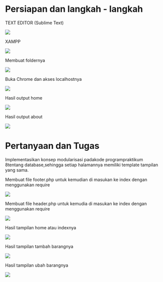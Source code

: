 # Persiapan dan langkah - langkah
<p> TEXT EDITOR (Sublime Text)</P>

![](Screenshot/1.jpg)

<p> XAMPP </p>

![](Screenshot/2.jpg)

<p> Membuat foldernya </p>

![](Screenshot/4.jpg)

<p> Buka Chrome dan akses localhostnya </p>

![](Screenshot/3.jpg)

<p> Hasil output home </p>

![](Screenshot/output_Home.jpg)

<p> Hasil output about </P>

![](Screenshot/output_about.jpg)

# <b>Pertanyaan dan Tugas</b> 
<p> Implementasikan konsep modularisasi padakode programpraktikum 8tentang database,sehingga setiap halamannya memiliki template tampilan yang sama. </p>

<p> Membuat file footer.php untuk kemudian di masukan ke index dengan menggunakan require </p>

![](lab8_php_database/Screenshot/3.jpg)

<p> Membuat file header.php untuk kemudia di masukan ke index dengan menggunakan require </p>

![](lab8_php_database/Screenshot/4.jpg)

<p> Hasil tampilan home atau indexnya </p>

![](lab8_php_database/Screenshot/home.jpg)

<p> Hasil tampilan tambah barangnya </p>

![](lab8_php_database/Screenshot/tambah.jpg)

<p> Hasil tampilan ubah barangnya </p>

![](lab8_php_database/Screenshot/ubah.jpg)
